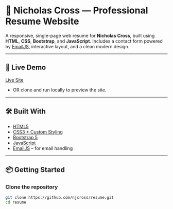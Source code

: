 ﻿# 💼 Nicholas Cross — Professional Resume Website

A responsive, single-page web resume for **Nicholas Cross**, built using **HTML**, **CSS**, **Bootstrap**, and **JavaScript**. Includes a contact form powered by [EmailJS](https://www.emailjs.com/), interactive layout, and a clean modern design.

---

## 🚀 Live Demo

[Live Site](https://nicholasjcross.com)
- OR clone and run locally to preview the site.

---

## 🛠️ Built With

- [HTML5](https://developer.mozilla.org/en-US/docs/Web/HTML)
- [CSS3 + Custom Styling](https://developer.mozilla.org/en-US/docs/Web/CSS)
- [Bootstrap 5](https://getbootstrap.com/)
- [JavaScript](https://developer.mozilla.org/en-US/docs/Web/JavaScript)
- [EmailJS](https://www.emailjs.com/) – for email handling

---

## 📦 Getting Started

### Clone the repository

```bash
git clone https://github.com/njcross/resume.git
cd resume
